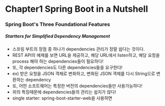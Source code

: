 # Chapter1 Spring Boot in a Nutshell

### Spring Boot's Three Foundational Features  

##### Startters for Simplified Dependency Management 
- 스프링 부트의 장점 중 하나가 dependencies 관리가 정말 쉽다는 것이다. 
- REST API의 예제를 보면 URL을 제공하고, 해당 URL에서 listen하고, 해당 요청을 process 해야 하는 dependencies들이 필요하다!
- 또, 각 dependencies도 다른 dependencies들을 요구한다! 
- ex) 받은 요청을 JSON 객체로 변화하고, 변화된 JSON 객체를 다시 String으로 변환하는 dependency
- 또, 어떤 소프트웨어는 특정한 버전의 dependencies들만 사용가능하다! 
- 위의 특징때문에 dependencies들의 관리는 쉽지가 않다! 
- single starter: spring-boot-starter-web을 사용하면 
